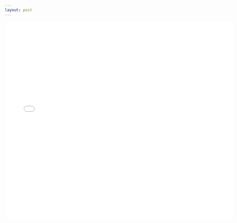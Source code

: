 ```yaml
---
layout: post
---
```


<embed src="/pdf/2023-01-14-Community-Program-Are-You-the-Next-Archer.pdf" width="720" height="620" 
 type="application/pdf">